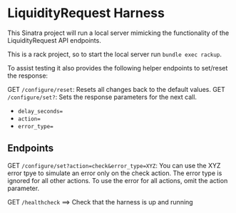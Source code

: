 # LiquidityRequest Harness

This Sinatra project will run a local server mimicking the functionality of the LiquidityRequest API endpoints.

This is a rack project, so to start the local server run `bundle exec rackup`.

To assist testing it also provides the following helper endpoints to set/reset the response:

GET `/configure/reset`: Resets all changes back to the default values.
GET `/configure/set?`: Sets the response parameters for the next call.

- `delay_seconds=`
- `action=`
- `error_type=`

## Endpoints

GET `/configure/set?action=check&error_type=XYZ`: You can use the XYZ error tpye to simulate an error only on the check action. The error type is ignored for all other actions. To use the error for all actions, omit the action parameter.

GET `/healthcheck` ==> Check that the harness is up and running
